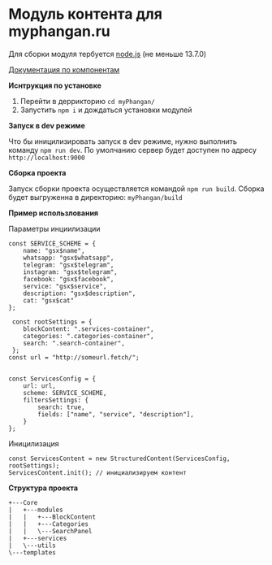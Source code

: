 # Модуль контента для myphangan.ru

Для сборки модуля тербуется [node.js](https://nodejs.org "nidejs") (не меньше 13.7.0) 

[Документация по компонентам](https://github.com/modecry/myPanghan/tree/master/docs "docs")

**Иснтрукция по установке**
1. Перейти в деррикторию `cd myPhangan/`
2. Запустить `npm i` и дождаться установки модулей

**Запуск в dev режиме**

Что бы иницилизировать запуск в dev режиме, нужно выполнить команду `npm run dev`. По умолчанию сервер будет доступен
 по адресу `http://localhost:9000`
 
**Сборка проекта**

Запуск сборки проекта осуществляется командой `npm run build`. 
Сборка будет выгруженна в директорию:  `myPhangan/build`

**Пример использлования**

Параметры инциилизации
 
    const SERVICE_SCHEME = {
        name: "gsx$name",
        whatsapp: "gsx$whatsapp",
        telegram: "gsx$telegram",
        instagram: "gsx$telegram",
        facebook: "gsx$facebook",
        service: "gsx$service",
        description: "gsx$description",
        cat: "gsx$cat"
    };
    
     const rootSettings = {
        blockContent: ".services-container",
        categories: ".categories-container",
        search: ".search-container",
     };
    const url = "http://someurl.fetch/";
    
     
    const ServicesConfig = {
        url: url,
        scheme: SERVICE_SCHEME,
        filtersSettings: {
            search: true,
            fields: ["name", "service", "description"],
        }
    };

Иницилизация

    const ServicesContent = new StructuredContent(ServicesConfig, rootSettings);
    ServicesContent.init(); // инициализируем контент

**Структура проекта**
```
+---Core
|   +---modules
|   |   +---BlockContent
|   |   +---Categories
|   |   \---SearchPanel
|   +---services
|   \---utils
\---templates
```
